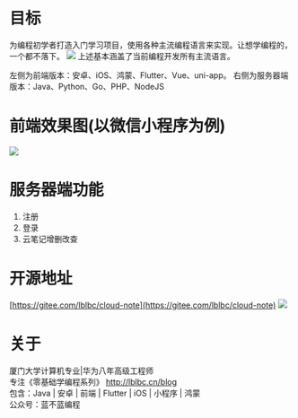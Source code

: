 # 目标
为编程初学者打造入门学习项目，使用各种主流编程语言来实现。让想学编程的，一个都不落下。
![](https://img-blog.csdnimg.cn/faea1470ad3b4e8eba3b093d261d637d.png)
上述基本涵盖了当前编程开发所有主流语言。

左侧为前端版本：安卓、iOS、鸿蒙、Flutter、Vue、uni-app。
右侧为服务器端版本：Java、Python、Go、PHP、NodeJS

# 前端效果图(以微信小程序为例)
![](https://img-blog.csdnimg.cn/d45c7b6e2ef44f548fb30794df70053b.png)
# 服务器端功能
 1. 注册
 2. 登录
 3. 云笔记增删改查

# 开源地址
[https://gitee.com/lblbc/cloud-note](https://gitee.com/lblbc/cloud-note)
![](https://img-blog.csdnimg.cn/b8697583eb8947b6865814f5f0eb3844.png)

# 关于
厦门大学计算机专业|华为八年高级工程师     
专注《零基础学编程系列》  http://lblbc.cn/blog  
包含：Java | 安卓 | 前端 | Flutter | iOS | 小程序 | 鸿蒙  
公众号：蓝不蓝编程  